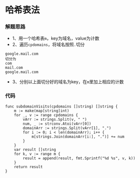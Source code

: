 # 哈希表法
### 解题思路
* 1、用一个哈希表``m``，key为域名，value为计数
* 2、遍历``cpdomains``，将域名按照``.``切分
```
google.mail.com
切分为
com
mail.com
google.mail.com
```
* 3、分别以上面切分好的域名为key，在``m``里加上相应的计数

### 代码

```golang
func subdomainVisits(cpdomains []string) []string {
	m := make(map[string]int)
	for _, v := range cpdomains {
		vArr := strings.Split(v, " ")
		num, _ := strconv.Atoi(vArr[0])
		domainArr := strings.Split(vArr[1], ".")
		for i := 0; i < len(domainArr); i++ {
			m[strings.Join(domainArr[i:], ".")] += num
		}
	}
	var result []string
	for k, v := range m {
		result = append(result, fmt.Sprintf("%d %s", v, k))
	}
	return result
}

```